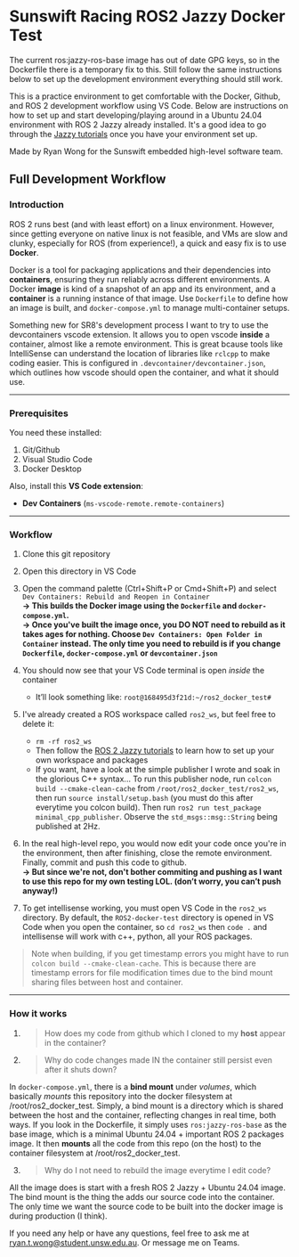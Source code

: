 # Sunswift Racing ROS2 Jazzy Docker Test
The current ros:jazzy-ros-base image has out of date GPG keys, so in the Dockerfile there is a temporary fix to this. Still follow the same instructions below to set up the development environment everything should still work.


This is a practice environment to get comfortable with the Docker, Github, and ROS 2 development workflow using VS Code. Below are instructions on how to set up and start developing/playing around in a Ubuntu 24.04 environment with ROS 2 Jazzy already installed. It's a good idea to go through the [Jazzy tutorials](https://docs.ros.org/en/jazzy/Tutorials.html) once you have your environment set up.  

Made by Ryan Wong for the Sunswift embedded high-level software team.

## Full Development Workflow 
### Introduction

ROS 2 runs best (and with least effort) on a linux environment. However, since getting everyone on native linux is not feasible, and VMs are slow and clunky, especially for ROS (from experience!), a quick and easy fix is to use **Docker**.


Docker is a tool for packaging applications and their dependencies into **containers**, ensuring they run reliably across different environments. A Docker **image** is kind of a snapshot of an app and its environment, and a **container** is a running instance of that image. Use `Dockerfile` to define how an image is built, and `docker-compose.yml` to manage multi-container setups.

Something new for SR8's development process I want to try to use the devcontainers vscode extension. It allows you to open vscode **inside** a container, almost like a remote environment. This is great bcause tools like IntelliSense can understand the location of libraries like `rclcpp` to make coding easier. This is configured in `.devcontainer/devcontainer.json`, which outlines how vscode should open the container, and what it should use.

---------------------------
### Prerequisites

You need these installed:
1. Git/Github
2. Visual Studio Code
3. Docker Desktop

Also, install this **VS Code extension**:
- **Dev Containers** (`ms-vscode-remote.remote-containers`)  

---------------------------
### Workflow

1. Clone this git repository  
2. Open this directory in VS Code  
3. Open the command palette (Ctrl+Shift+P or Cmd+Shift+P) and select `Dev Containers: Rebuild and Reopen in Container`  
   **→ This builds the Docker image using the `Dockerfile` and `docker-compose.yml`.**  
    **→ Once you've built the image once, you DO NOT need to rebuild as it takes ages for nothing. Choose `Dev Containers: Open Folder in Container` instead. The only time you need to rebuild is if you change `Dockerfile`, `docker-compose.yml` or `devcontainer.json`**  

4. You should now see that your VS Code terminal is open *inside* the container  
   - It’ll look something like: `root@168495d3f21d:~/ros2_docker_test#`  
5. I've already created a ROS workspace called `ros2_ws`, but feel free to delete it:  
   - `rm -rf ros2_ws`  
   - Then follow the [ROS 2 Jazzy tutorials](https://docs.ros.org/en/jazzy/Tutorials.html) to learn how to set up your own workspace and packages
   - If you want, have a look at the simple publisher I wrote and soak in the glorious C++ syntax... To run this publisher node, run `colcon build --cmake-clean-cache` from `/root/ros2_docker_test/ros2_ws`, then run `source install/setup.bash` (you must do this after everytime you colcon build). Then run `ros2 run test_package minimal_cpp_publisher`. Observe the `std_msgs::msg::String` being published at 2Hz.
6. In the real high-level repo, you would now edit your code once you're in the environment, then after finishing, close the remote environment. Finally, commit and push this code to github.  
   **→ But since we're not, don't bother commiting and pushing as I want to use this repo for my own testing LOL. (don’t worry, you can’t push anyway!)**  
7. To get intellisense working, you must open VS Code in the `ros2_ws` directory. By default, the `ROS2-docker-test` directory is opened in VS Code when you open the container, so `cd ros2_ws` then `code .` and intellisense will work with c++, python, all your ROS packages.

>Note when building, if you get timestamp errors you might have to run `colcon build --cmake-clean-cache`. This is because there are timestamp errors for file modification times due to the bind mount sharing files between host and container.

---------------------------
### How it works
1. > How does my code from github which I cloned to my **host** appear in the container?  
2. > Why do code changes made IN the container still persist even after it shuts down?  

In `docker-compose.yml`, there is a **bind mount** under *volumes*, which basically *mounts* this repository into the docker filesystem at /root/ros2_docker_test. Simply, a bind mount is a directory which is shared between the host and the container, reflecting changes in real time, both ways. If you look in the Dockerfile, it simply uses `ros:jazzy-ros-base` as the base image, which is a minimal Ubuntu 24.04 + important ROS 2 packages image. It then **mounts** all the code from this repo (on the host) to the container filesystem at /root/ros2_docker_test.  

3. > Why do I not need to rebuild the image everytime I edit code?  

All the image does is start with a fresh ROS 2 Jazzy + Ubuntu 24.04 image. The bind mount is the thing the adds our source code into the container. The only time we want the source code to be built into the docker image is during production (I think).


If you need any help or have any questions, feel free to ask me at ryan.t.wong@student.unsw.edu.au. Or message me on Teams.